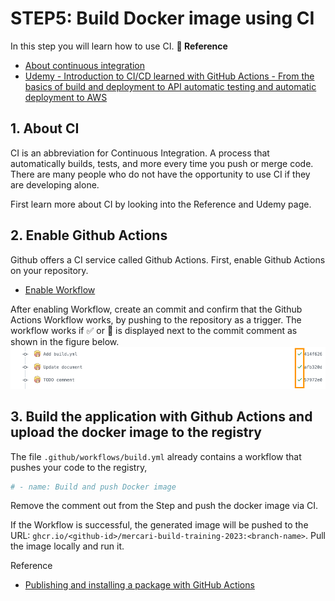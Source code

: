 # STEP5: Build Docker image using CI

In this step you will learn how to use CI.
**:book: Reference**
* [About continuous integration](https://docs.github.com/en/actions/automating-builds-and-tests/about-continuous-integration)
* [Udemy - Introduction to CI/CD learned with GitHub Actions - From the basics of build and deployment to API automatic testing and automatic deployment to AWS
](https://www.udemy.com/course/cicd-with-github-actions/)

## 1. About CI
CI is an abbreviation for Continuous Integration.
A process that automatically builds, tests, and more every time you push or merge code.
There are many people who do not have the opportunity to use CI if they are developing alone.

First learn more about CI by looking into the Reference and Udemy page.

## 2. Enable Github Actions
Github offers a CI service called Github Actions.
First, enable Github Actions on your repository.

- [Enable Workflow](https://docs.github.com/en/actions/managing-workflow-runs/disabling-and-enabling-a-workflow)

After enabling Workflow, create an commit and confirm that the Github Actions Workflow works, by pushing to the repository as a trigger.
The workflow works if :white_check_mark: or :red_circle: is displayed next to the commit comment as shown in the figure below.
![Enable workflow](../data/workflow-enable.png)

## 3. Build the application with Github Actions and upload the docker image to the registry
The file `.github/workflows/build.yml` already contains a workflow that pushes your code to the registry,

```yaml
# - name: Build and push Docker image
```

Remove the comment out from the Step and push the docker image via CI.

If the Workflow is successful, the generated image will be pushed to the URL: `ghcr.io/<github-id>/mercari-build-training-2023:<branch-name>`. 
Pull the image locally and run it.

Reference
- [Publishing and installing a package with GitHub Actions](https://docs.github.com/en/packages/managing-github-packages-using-github-actions-workflows/publishing-and-installing-a-package-with-github-actions#upgrading-a-workflow-that-accesses-a-registry-using-a-personal-access-token)
